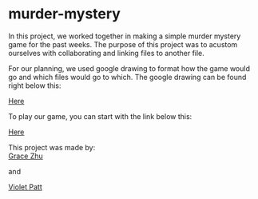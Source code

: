 # murder-mystery

In this project, we worked together in making a simple murder mystery game for the past weeks. The purpose of this project was to acustom ourselves with collaborating and linking files to another file.

For our planning, we used google drawing to format how the game would go and which files would go to which. The google drawing can be found right below this:

[Here](https://docs.google.com/drawings/d/1fpL5SujQWeUtHlQBFfyv8x0OTym80pSBic4VU2NjoKg/edit?usp=sharing)

To play our game, you can start with the link below this:

[Here](home.md)


This project was made by:   
[Grace Zhu](https://github.com/gracez9630)

and

[Violet Patt](https://github.com/violetp2629)